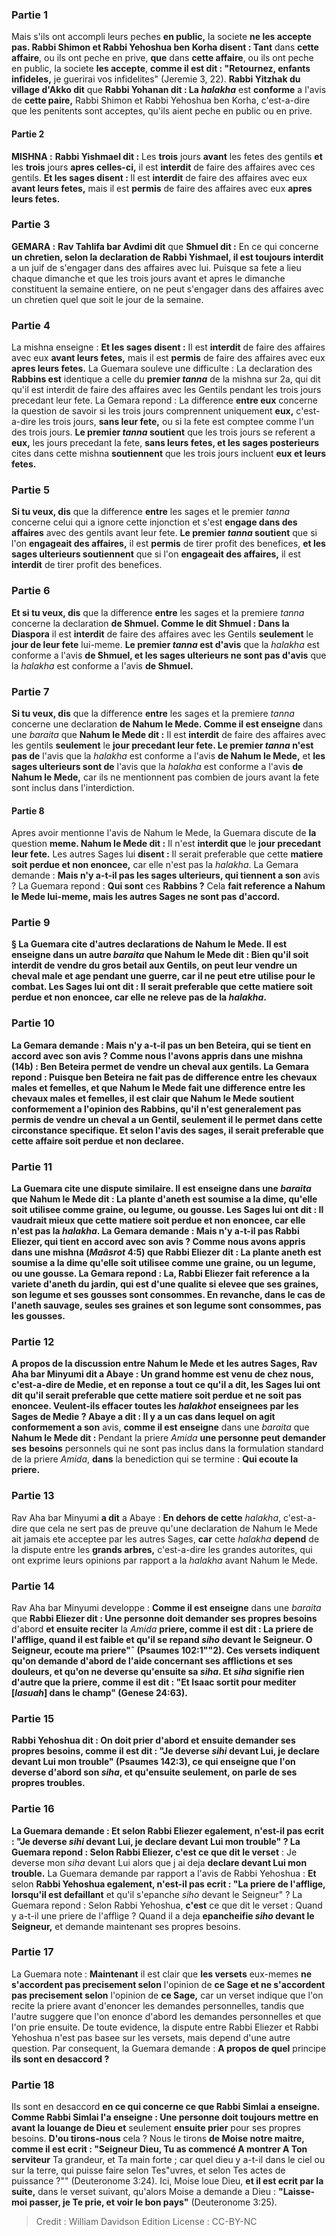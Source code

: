 
### Partie 1
Mais s'ils ont accompli leurs peches <b>en public,</b> la societe <b>ne les accepte pas. Rabbi Shimon et Rabbi Yehoshua ben Korha disent : Tant</b> dans <b>cette affaire</b>, ou ils ont peche en prive, <b>que</b> dans <b>cette affaire</b>, ou ils ont peche en public, la societe <b>les accepte</b>, <b>comme il est dit : "Retournez, enfants infideles,</b> je guerirai vos infidelites" (Jeremie 3, 22). <b>Rabbi Yitzhak du village d'Akko dit</b> que <b>Rabbi Yohanan dit : La <i>halakha</i></b> est <b>conforme</b> a l'avis de <b>cette paire,</b> Rabbi Shimon et Rabbi Yehoshua ben Korha, c'est-a-dire que les penitents sont acceptes, qu'ils aient peche en public ou en prive.

#### Partie 2
<strong>MISHNA :</strong> <b>Rabbi Yishmael dit :</b> Les <b>trois</b> jours <b>avant</b> les fetes des gentils <b>et</b> les <b>trois</b> jours <b>apres celles-ci,</b> il est <b>interdit</b> de faire des affaires avec ces gentils. <b>Et les sages disent : </b> Il est <b>interdit</b> de faire des affaires avec eux <b>avant leurs fetes,</b> mais il est <b>permis</b> de faire des affaires avec eux <b>apres leurs fetes.</b>

### Partie 3
<strong>GEMARA :</strong> <b>Rav Tahlifa bar Avdimi dit</b> que <b>Shmuel dit :</b> En ce qui concerne <b>un chretien, selon la declaration de Rabbi Yishmael, il est toujours interdit</b> a un juif de s'engager dans des affaires avec lui. Puisque sa fete a lieu chaque dimanche et que les trois jours avant et apres le dimanche constituent la semaine entiere, on ne peut s'engager dans des affaires avec un chretien quel que soit le jour de la semaine.

### Partie 4
La mishna enseigne : <b>Et les sages disent :</b> Il est <b>interdit</b> de faire des affaires avec eux <b>avant leurs fetes,</b> mais il est <b>permis</b> de faire des affaires avec eux <b>apres leurs fetes.</b> La Guemara souleve une difficulte : La declaration des <b>Rabbins est</b> identique a celle du <b>premier <i>tanna</i></b> de la mishna sur 2a, qui dit qu'il est interdit de faire des affaires avec les Gentils pendant les trois jours precedant leur fete. La Gemara repond : La difference <b>entre eux</b> concerne la question de savoir si les trois jours comprennent uniquement <b>eux,</b> c'est-a-dire les trois jours, <b>sans leur fete,</b> ou si la fete est comptee comme l'un des trois jours. <b>Le premier <i>tanna</i> soutient</b> que les trois jours se referent a <b>eux,</b> les jours precedant la fete, <b>sans leurs fetes, et les sages posterieurs</b> cites dans cette mishna <b>soutiennent</b> que les trois jours incluent <b>eux et leurs fetes.</b>

### Partie 5
<b>Si tu veux, dis</b> que la difference <b>entre</b> les sages et le premier <i>tanna</i> concerne celui qui a ignore cette injonction et s'est <b>engage dans des affaires</b> avec des gentils avant leur fete. <b>Le premier <i>tanna</i> soutient</b> que si l'on <b>engageait des affaires,</b> il est <b>permis</b> de tirer profit des benefices, <b>et les sages ulterieurs soutiennent</b> que si l'on <b>engageait des affaires,</b> il est <b>interdit</b> de tirer profit des benefices.

### Partie 6
<b>Et si tu veux, dis</b> que la difference <b>entre</b> les sages et la premiere <i>tanna</i> concerne la declaration <b>de Shmuel. Comme le dit Shmuel : Dans la Diaspora</b> il est <b>interdit</b> de faire des affaires avec les Gentils <b>seulement</b> le <b>jour de leur fete</b> lui-meme. <b>Le premier <i>tanna</i> est d'avis</b> que la <i>halakha</i> est conforme a l'avis <b>de Shmuel, et les sages ulterieurs ne sont pas d'avis</b> que la <i>halakha</i> est conforme a l'avis <b>de Shmuel.</b>

### Partie 7
<b>Si tu veux, dis</b> que la difference <b>entre</b> les sages et la premiere <i>tanna</i> concerne une declaration <b>de Nahum le Mede. Comme il est enseigne</b> dans une <i>baraita</i> que <b>Nahum le Mede dit :</b> Il est <b>interdit</b> de faire des affaires avec les gentils <b>seulement</b> le <b>jour precedant leur fete. Le premier <i>tanna</i> n'est pas de</b> l'avis que la <i>halakha</i> est conforme a l'avis <b>de Nahum le Mede,</b> et <b>les sages ulterieurs sont de</b> l'avis que la <i>halakha</i> est conforme a l'avis <b>de Nahum le Mede,</b> car ils ne mentionnent pas combien de jours avant la fete sont inclus dans l'interdiction.

#### Partie 8
Apres avoir mentionne l'avis de Nahum le Mede, la Guemara discute de <b>la</b> question <b>meme. Nahum le Mede dit :</b> Il n'est <b>interdit que</b> le <b>jour precedant leur fete.</b> Les autres Sages lui <b>disent :</b> Il serait preferable que cette <b>matiere soit perdue et non enoncee,</b> car elle n'est pas la <i>halakha</i>. La Gemara demande : <b>Mais n'y a-t-il pas les sages ulterieurs, qui tiennent a son</b> avis ? La Guemara repond : <b>Qui sont</b> ces <b>Rabbins ?</b> Cela <b>fait reference a <b>Nahum le Mede</b> lui-meme, mais les autres Sages ne sont pas d'accord.

### Partie 9
§ La Guemara cite d'autres declarations de Nahum le Mede. Il <b>est enseigne</b> dans <b>un autre</b> <i>baraita</i> que <b>Nahum le Mede dit :</b> Bien qu'il soit interdit de vendre du gros betail aux Gentils, <b>on peut leur vendre un cheval male et age pendant une guerre,</b> car il ne peut etre utilise pour le combat. Les Sages lui ont <b>dit :</b> Il serait preferable que cette <b>matiere soit perdue et non enoncee,</b> car elle ne releve pas de la <i>halakha</i>.

### Partie 10
La Gemara demande : <b>Mais n'y a-t-il pas un ben Beteira, qui se tient en accord avec son</b> avis ? <b>Comme nous l'avons appris</b> dans une mishna (14b) : <b>Ben Beteira permet</b> de vendre <b>un cheval</b> aux gentils. La Gemara repond : <b>Puisque ben Beteira ne fait pas de difference entre les chevaux males et femelles</b>, et que Nahum le Mede <b>fait une difference entre les chevaux males et femelles</b>, il est clair que Nahum le Mede <b>soutient conformement</b> a l'opinion des <b>Rabbins,</b> qu'il n'est generalement pas permis de vendre un cheval a un Gentil, seulement il le permet dans cette circonstance specifique. <b>Et selon</b> l'avis des <b>sages,</b> il serait preferable que cette <b>affaire soit perdue et non declaree.</b>

### Partie 11
La Guemara cite une dispute similaire. Il <b>est enseigne</b> dans une <i>baraita</i> que <b>Nahum le Mede dit : La plante d'aneth</b> <b>est soumise a la dime,</b> qu'elle soit utilisee comme <b>graine, ou legume, ou gousse.</b> Les Sages lui <b>ont dit :</b> Il vaudrait mieux que cette <b>matiere soit perdue et non enoncee,</b> car elle n'est pas la <i>halakha</i>. La Gemara demande : <b>Mais n'y a-t-il pas Rabbi Eliezer, qui tient en accord avec son</b> avis ? <b>Comme nous avons appris</b> dans une mishna (<i>Maâsrot</i> 4:5) que <b>Rabbi Eliezer dit : La plante aneth</b> <b>est soumise a la dime</b> qu'elle soit utilisee comme <b>une graine, ou un legume, ou une gousse.</b> La Gemara repond : <b>La,</b> Rabbi Eliezer fait reference <b>a la variete d'aneth du jardin</b>, qui est d'une qualite si elevee que ses graines, son legume et ses gousses sont consommes. En revanche, dans le cas de l'aneth sauvage, seules ses graines et son legume sont consommes, pas les gousses.

### Partie 12
A propos de la discussion entre Nahum le Mede et les autres Sages, <b>Rav Aha bar Minyumi dit a Abaye : Un grand homme est venu de chez nous,</b> c'est-a-dire de Medie, et en reponse a <b>tout ce qu'il a dit,</b> les Sages lui ont <b>dit</b> qu'il serait preferable que cette <b>matiere soit perdue et ne soit pas enoncee.</b> Veulent-ils effacer toutes les <i>halakhot</i> enseignees par les Sages de Medie ? Abaye <b>a dit : Il y a un</b> cas dans lequel on agit conformement a son</b> avis, <b>comme il est enseigne</b> dans une <i>baraita</i> que <b>Nahum le Mede dit : </b> Pendant la priere <i>Amida</i> <b>une personne peut demander ses</b> <b>besoins</b> personnels qui ne sont pas inclus dans la formulation standard de la priere <i>Amida</i>, <b>dans</b> la benediction qui se termine : <b>Qui ecoute la priere.</b>

### Partie 13
Rav Aha bar Minyumi <b>a dit</b> a Abaye : <b>En dehors de cette</b> <i>halakha</i>, c'est-a-dire que cela ne sert pas de preuve qu'une declaration de Nahum le Mede ait jamais ete acceptee par les autres Sages, <b>car</b> cette <i>halakha</i> <b>depend</b> de la dispute entre les <b>grands arbres,</b> c'est-a-dire les grandes autorites, qui ont exprime leurs opinions par rapport a la <i>halakha</i> avant Nahum le Mede.

### Partie 14
Rav Aha bar Minyumi developpe : <b>Comme il est enseigne</b> dans une <i>baraita</i> que <b>Rabbi Eliezer dit : Une personne doit demander ses propres besoins</b> d'abord <b>et ensuite reciter</b> la <i>Amida</i> <b>priere, comme il est dit : <b>La priere de l'afflige, quand il est faible et qu'il se repand <i>siho</i> devant le Seigneur.</b> O Seigneur, ecoute ma priere"¯ (Psaumes 102:1""2). Ces versets indiquent qu'on demande d'abord de l'aide concernant ses afflictions et ses douleurs, et qu'on ne deverse qu'ensuite sa <i>siha</i>. Et <b><i>siha</i></b> signifie <b>rien d'autre que la priere, comme il est dit : "Et Isaac sortit pour mediter [<i>lasuah</i>] dans le champ"</b> (Genese 24:63).

### Partie 15
<b>Rabbi Yehoshua dit :</b> On <b>doit prier</b> d'abord <b>et ensuite demander ses propres besoins, comme il est dit : "Je deverse <i>sihi</i> devant Lui, je declare devant Lui mon trouble"</b> (Psaumes 142:3), ce qui enseigne que l'on deverse d'abord son <i>siha</i>, et qu'ensuite seulement, on parle de ses propres troubles.

### Partie 16
La Guemara demande : <b>Et</b> selon <b>Rabbi Eliezer egalement, n'est-il pas ecrit : "Je deverse <i>sihi</i> devant Lui,</b> je declare devant Lui mon trouble" ? La Guemara repond : Selon Rabbi Eliezer, <b>c'est</b> ce que dit le verset</b> : Je deverse mon <i>siha</i> devant Lui alors que j</b> ai deja <b>declare devant Lui mon trouble.</b> La Guemara demande par rapport a l'avis de Rabbi Yehoshua : <b>Et</b> selon <b>Rabbi Yehoshua egalement, n'est-il pas ecrit : "La priere de l'afflige, lorsqu'il est defaillant</b> et qu'il s'epanche <i>siho</i> devant le Seigneur" ? La Guemara repond : Selon Rabbi Yehoshua, <b>c'est</b> ce que dit le verset</b> : Quand y a-t-il une priere de l'afflige ? Quand</b> il a deja <b>epancheifie <i>siho</i> devant le Seigneur,</b> et demande maintenant ses propres besoins.

### Partie 17
La Guemara note : <b>Maintenant</b> il est clair que <b>les versets</b> eux-memes <b>ne s'accordent pas precisement selon</b> l'opinion de <b>ce Sage et ne s'accordent pas precisement selon</b> l'opinion de <b>ce Sage,</b> car un verset indique que l'on recite la priere avant d'enoncer les demandes personnelles, tandis que l'autre suggere que l'on enonce d'abord les demandes personnelles et que l'on prie ensuite. De toute evidence, la dispute entre Rabbi Eliezer et Rabbi Yehoshua n'est pas basee sur les versets, mais depend d'une autre question. Par consequent, la Guemara demande : <b>A propos de quel</b> principe <b>ils sont en desaccord ?</b>

### Partie 18
Ils sont en desaccord <b>en ce qui concerne ce que Rabbi Simlai a enseigne. Comme Rabbi Simlai l'a enseigne : Une personne doit toujours mettre en avant la louange de Dieu et</b> seulement <b>ensuite prier</b> pour ses propres besoins. <b>D'ou tirons-nous</b> cela ? Nous le tirons <b>de Moise notre maitre, comme il est ecrit : "Seigneur Dieu, Tu as commencé A montrer A Ton serviteur</b> Ta grandeur, et Ta main forte ; car quel dieu y a-t-il dans le ciel ou sur la terre, qui puisse faire selon Tes"uvres, et selon Tes actes de puissance ?"" (Deuteronome 3:24). Ici, Moise loue Dieu, <b>et il est ecrit par la suite,</b> dans le verset suivant, qu'alors Moise a demande a Dieu : <b>"Laisse-moi passer, je Te prie, et voir le bon pays"</b> (Deuteronome 3:25).

>Credit : William Davidson Edition
>License : CC-BY-NC
